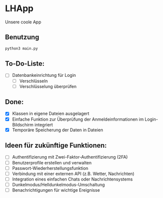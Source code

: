 # LHApp
Unsere coole App

## Benutzung
```bash
python3 main.py
```

## To-Do-Liste:
- [ ] Datenbankeinrichtung für Login
  - [ ] Verschlüsseln
  - [ ] Verschlüsselung überprüfen

## Done:
- [x] Klassen in eigene Dateien ausgelagert
- [x] Einfache Funktion zur Überprüfung der Anmeldeinformationen im Login-Bildschirm integriert
- [x] Temporäre Speicherung der Daten in Dateien

## Ideen für zukünftige Funktionen:
- [ ] Authentifizierung mit Zwei-Faktor-Authentifizierung (2FA)
- [ ] Benutzerprofile erstellen und verwalten
- [ ] Passwort-Wiederherstellungsfunktion
- [ ] Verbindung mit einer externen API (z.B. Wetter, Nachrichten)
- [ ] Integration eines einfachen Chats oder Nachrichtensystems
- [ ] Dunkelmodus/Helldunkelmodus-Umschaltung
- [ ] Benachrichtigungen für wichtige Ereignisse
